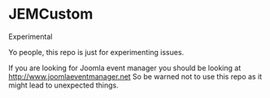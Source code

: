# JEMCustom
Experimental

Yo people, this repo is just for experimenting issues.

If you are looking for Joomla event manager you should be looking at http://www.joomlaeventmanager.net
So be warned not to use this repo as it might lead to unexpected things.

